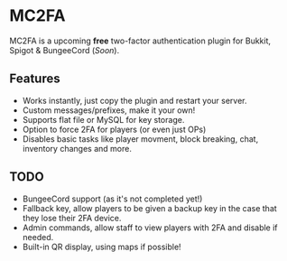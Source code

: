 # MC2FA
MC2FA is a upcoming **free** two-factor authentication plugin for Bukkit, Spigot & BungeeCord (*Soon*).

## Features
- Works instantly, just copy the plugin and restart your server.
- Custom messages/prefixes, make it your own!
- Supports flat file or MySQL for key storage.
- Option to force 2FA for players (or even just OPs)
- Disables basic tasks like player movment, block breaking, chat, inventory changes and more.

## TODO
- BungeeCord support (as it's not completed yet!)
- Fallback key, allow players to be given a backup key in the case that they lose their 2FA device.
- Admin commands, allow staff to view players with 2FA and disable if needed.
- Built-in QR display, using maps if possible!